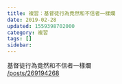 ```yaml
---
title: 複習：基督徒行為竟然和不信者一樣爛
date: 2019-02-28
updated: 1559398702000
category: 複習
tags: []
sidebar: 
---
```


<p>基督徒行為竟然和不信者一樣爛<br/>
<a href="/posts/269194268" target="_blank">/posts/269194268</a></p>
<p> </p>
